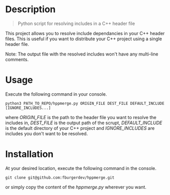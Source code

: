 # Description
>Python script for resolving includes in a C++ header file

This project allows you to resolve include dependancies in your C++ header files.
This is useful if you want to distribute your C++ project using a single header file.

Note: The output file with the resolved includes won't have any multi-line comments.

# Usage
Execute the following command in your console.
```console
python3 PATH_TO_REPO/hppmerge.py ORIGIN_FILE DEST_FILE DEFAULT_INCLUDE [IGNORE_INCLUDES...]
```
where _ORIGIN_FILE_ is the path to the header file you want to resolve the includes in, _DEST_FILE_ is the output path of the scrupt, _DEFAULT_INCLUDE_ is the default directory of your C++ project and _IGNORE_INCLUDES_ are includes you don't want to be resolved.

# Installation
At your desired location, execute the following command in the console.
``` console
git clone git@github.com:fburgerdev/hppmerge.git
```
or simply copy the content of the _hppmerge.py_ wherever you want.